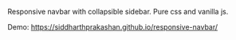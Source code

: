 Responsive navbar with collapsible sidebar. 
Pure css and vanilla js.

Demo: https://siddharthprakashan.github.io/responsive-navbar/